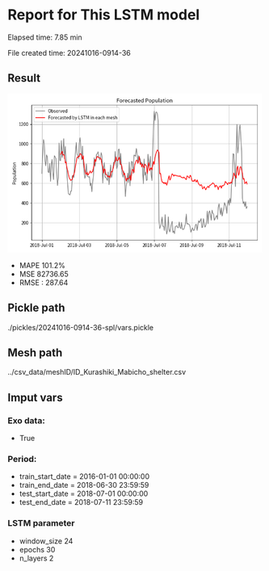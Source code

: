 
# Report for This LSTM model 
Elapsed time: 7.85 min

File created time: 20241016-0914-36

## Result 
<img src="20241016-0914-36.png" width='600'/>

- MAPE	101.2%
- MSE 	82736.65
- RMSE : 287.64

## Pickle path
./pickles/20241016-0914-36-spl/vars.pickle

## Mesh path
../csv_data/meshID/ID_Kurashiki_Mabicho_shelter.csv

## Imput vars

### Exo data:
- True

### Period:
- train_start_date    = 2016-01-01 00:00:00
- train_end_date      = 2018-06-30 23:59:59
- test_start_date     = 2018-07-01 00:00:00  
- test_end_date       = 2018-07-11 23:59:59

### LSTM parameter
- window_size	24
- epochs	30
- n_layers	2

